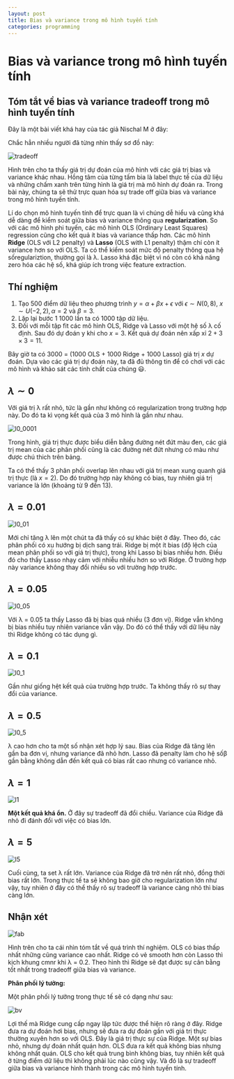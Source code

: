 ```yaml
---
layout: post
title: Bias và variance trong mô hình tuyến tính
categories: programming
---
```


# Bias và variance trong mô hình tuyến tính

## Tóm tắt về bias và variance tradeoff trong mô hình tuyến tính

Đây là một bài viết khá hay của tác giả Nischal M ở đây: 

Chắc hẳn nhiều người đã từng nhìn thấy sơ đồ này:

![tradeoff](img/bias-variance/Untitled.png)

Hình trên cho ta thấy giá trị dự đoán của mô hình với các giá trị bias và variance khác nhau. Hồng tâm của từng tấm bia là label thực tế của dữ liệu và những chấm xanh trên từng hình là giá trị mà mô hình dự đoán ra. Trong bài này, chúng ta sẽ thử trực quan hóa sự trade off giữa bias và variance trong mô hình tuyến tính.

Lí do chọn mô hình tuyến tính để trực quan là vì chúng dễ hiểu và cũng khá dễ dàng để kiểm soát giữa bias và variance thông qua **regularization**. So với các mô hình phi tuyến, các mô hình OLS (Ordinary Least Squares) regression cũng cho kết quả ít bias và variance thấp hơn. Các mô hình **Ridge** (OLS với L2 penalty) và **Lasso** (OLS with L1 penalty) thậm chí còn ít variance hơn so với OLS. Ta có thể kiểm soát mức độ penalty thông qua hệ sốregulariztion, thường gọi là λ. Lasso khá đặc biệt vì nó còn có khả năng zero hóa các hệ số, khá giúp ích trong việc feature extraction.

## Thí nghiệm

1. Tạo 500 điểm dữ liệu theo phương trình $y = α+ βx + ϵ$ với $ϵ \sim N(0, 8)$, $x \sim U(-2, 2), α = 2$ và $β = 3$.
2. Lặp lại bước 1 $1000$ lần ta có 1000 tập dữ liệu.
3. Đối với mỗi tập fit các mô hình OLS, Ridge và Lasso với một hệ số λ cố định. Sau đó dự đoán y khi cho $x = 3$. Kết quả dự đoán nên xấp xỉ  $2 + 3 \times 3 = 11$.

Bây giờ ta có 3000 = (1000 OLS + 1000 Ridge + 1000 Lasso) giá trị $x$ dự đoán. Dựa vào các giá trị dự đoán này, ta đã đủ thông tin để có chơi với các mô hình và khảo sát các tính chất của chúng 😃.

## $λ \sim 0$

Với giá trị λ rất nhỏ, tức là gần như không có regularization trong trường hợp này. Do đó ta kì vọng kết quả của 3 mô hình là gần như nhau.

![l0_0001](img/bias-variance/l0_0001.png)

Trong hình, giá trị thực được biểu diễn bằng đường nét đứt màu đen, các giá trị mean của các phân phối cũng là các đường nét đứt nhưng có màu như được chú thich trên bảng.

Ta có thể thấy 3 phân phối overlap lên nhau với giá trị mean xung quanh giá trị thực (là $x = 2$). Do đó trường hợp này không có bias, tuy nhiên giá trị variance là lớn (khoảng từ 9 đến 13).

## $λ = 0.01$

![l0_01](img/bias-variance/l0_1.png)

Mới chỉ tăng λ lên một chút ta đã thấy có sự khác biệt ở đây. Theo đó, các phân phối có xu hướng bị dịch sang trái. Ridge bị một ít bias (độ lệch của mean phân phối so với giá trị thực), trong khi Lasso bị bias nhiều hơn. Điều đó cho thấy Lasso nhạy cảm với nhiễu nhiều hơn so với Ridge. Ở trường hợp này variance không thay đổi nhiều so với trường hợp trước.

## $λ = 0.05$

![l0_05](img/bias-variance/l0_05.png)

Với λ = 0.05 ta thấy Lasso đã bị bias quá nhiều (3 đơn vị). Ridge vẫn không bị bias nhiều tuy nhiên variance vẫn vậy. Do đó có thể thấy với dữ liệu này thì Ridge không có tác dụng gì.

## $λ = 0.1$

![l0_1](img/bias-variance/l0_1.png)

Gần như giống hệt kết quả của trường hợp trước. Ta không thấy rõ sự thay đổi của variance.

## $λ = 0.5$

![l0_5](img/bias-variance/l0_5.png)

λ cao hơn cho ta một số nhận xét hợp lý sau. Bias của Ridge đã tăng lên gần ba đơn vị, nhưng variance đã nhỏ hơn. Lasso đã penalty làm cho hệ sốβ  gần bằng không dẫn đến kết quả có bias rất cao nhưng có variance nhỏ.

## $λ = 1$

![l1](img/bias-variance/l1.png)

**Một kết quả khá ổn.** Ở đây sự tradeoff đã đổi chiều. Variance của Ridge đã nhỏ đi đánh đổi với việc có bias lớn.

## $λ = 5$

![I5](img/bias-variance/l5.png)

Cuối cùng, ta set λ rất lớn. Variance của Ridge đã trờ nên rất nhỏ, đồng thời bias rất lớn. Trong thực tế ta sẽ không bao giờ cho regularization lớn như vậy, tuy nhiên ở đây có thể thấy rõ sự tradeoff là variance càng nhỏ thì bias càng lớn.

## Nhận xét

![fab](img/bias-variance/fabricated.png)

Hình trên cho ta cái nhìn tóm tắt về quá trình thí nghiệm. OLS có bias thấp nhất những cũng variance cao nhất. Ridge có vẻ smooth hơn còn Lasso thì kịch khung cmnr khi λ = 0.2. Theo hình thì Ridge sẽ đạt được sự cân bằng tốt nhất trong tradeoff giữa bias và variance.

**Phân phối lý tưởng:**

Một phân phối lý tưởng trong thực tế sẽ có dạng như sau:

![bv](img/bias-variance/bvplot.png)

Lợi thế mà Ridge cung cấp ngay lập tức được thể hiện rõ ràng ở đây. Ridge đưa ra dự đoán hơi bias, nhưng sẽ đưa ra dự đoán gần với giá trị thực thường xuyên hơn so với OLS. Đây là giá trị thực sự của Ridge. Một sự bias nhỏ, nhưng dự đoán nhất quán hơn. OLS đưa ra kết quả không bias nhưng không nhất quán. OLS cho kết quả trung bình không bias, tuy nhiên kết quả ở từng điểm dữ liệu thì không phải lúc nào cũng vậy. Và đó là sự tradeoff giữa bias và variance hình thành trong các mô hình tuyến tính.